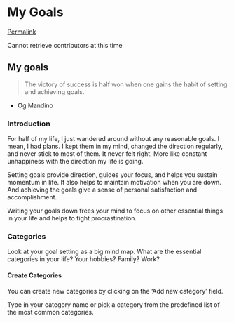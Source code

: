 # My Goals

[Permalink](https://github.com/PlanMyLife-app/support/blob/50c05eda2772b00b9af0acef44df22310e7e4d49/my-goals/goals.md)

Cannot retrieve contributors at this time

## My goals

> The victory of success is half won when one gains the habit of setting and achieving goals.

* Og Mandino

### Introduction

For half of my life, I just wandered around without any reasonable goals. I mean, I had plans. I kept them in my mind, changed the direction regularly, and never stick to most of them. It never felt right. More like constant unhappiness with the direction my life is going.

Setting goals provide direction, guides your focus, and helps you sustain momentum in life. It also helps to maintain motivation when you are down. And achieving the goals give a sense of personal satisfaction and accomplishment.

Writing your goals down frees your mind to focus on other essential things in your life and helps to fight procrastination.

### Categories

Look at your goal setting as a big mind map. What are the essential categories in your life? Your hobbies? Family? Work?

#### Create Categories

You can create new categories by clicking on the ‘Add new category’ field.

Type in your category name or pick a category from the predefined list of the most common categories.

